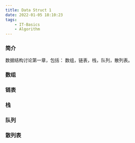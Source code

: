 ```yaml
---
title: Data Struct 1
date: 2022-01-05 18:10:23
tags:    
    - IT-Basics
    - Algorithm
---
```


### 简介
数据结构讨论第一章，包括：
数组，链表，栈，队列，散列表。


### 数组


### 链表

### 栈


### 队列


### 散列表






